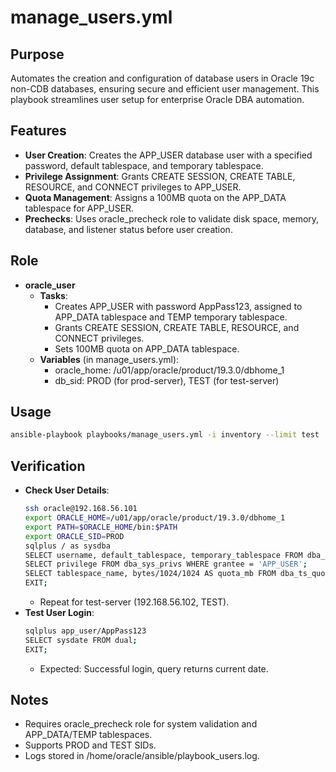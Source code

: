 # manage_users.yml

## Purpose
Automates the creation and configuration of database users in Oracle 19c non-CDB databases, ensuring secure and efficient user management. This playbook streamlines user setup for enterprise Oracle DBA automation.

## Features
- **User Creation**: Creates the APP_USER database user with a specified password, default tablespace, and temporary tablespace.
- **Privilege Assignment**: Grants CREATE SESSION, CREATE TABLE, RESOURCE, and CONNECT privileges to APP_USER.
- **Quota Management**: Assigns a 100MB quota on the APP_DATA tablespace for APP_USER.
- **Prechecks**: Uses oracle_precheck role to validate disk space, memory, database, and listener status before user creation.

## Role
- **oracle_user**
  - **Tasks**:
    - Creates APP_USER with password AppPass123, assigned to APP_DATA tablespace and TEMP temporary tablespace.
    - Grants CREATE SESSION, CREATE TABLE, RESOURCE, and CONNECT privileges.
    - Sets 100MB quota on APP_DATA tablespace.
  - **Variables** (in manage_users.yml):
    - oracle_home: /u01/app/oracle/product/19.3.0/dbhome_1
    - db_sid: PROD (for prod-server), TEST (for test-server)

## Usage
```bash
ansible-playbook playbooks/manage_users.yml -i inventory --limit test
```

## Verification
- **Check User Details**:
  ```bash
  ssh oracle@192.168.56.101
  export ORACLE_HOME=/u01/app/oracle/product/19.3.0/dbhome_1
  export PATH=$ORACLE_HOME/bin:$PATH
  export ORACLE_SID=PROD
  sqlplus / as sysdba
  SELECT username, default_tablespace, temporary_tablespace FROM dba_users WHERE username = 'APP_USER';
  SELECT privilege FROM dba_sys_privs WHERE grantee = 'APP_USER';
  SELECT tablespace_name, bytes/1024/1024 AS quota_mb FROM dba_ts_quotas WHERE username = 'APP_USER';
  EXIT;
  ```
  - Repeat for test-server (192.168.56.102, TEST).
- **Test User Login**:
  ```bash
  sqlplus app_user/AppPass123
  SELECT sysdate FROM dual;
  EXIT;
  ```
  - Expected: Successful login, query returns current date.

## Notes
- Requires oracle_precheck role for system validation and APP_DATA/TEMP tablespaces.
- Supports PROD and TEST SIDs.
- Logs stored in /home/oracle/ansible/playbook_users.log.
